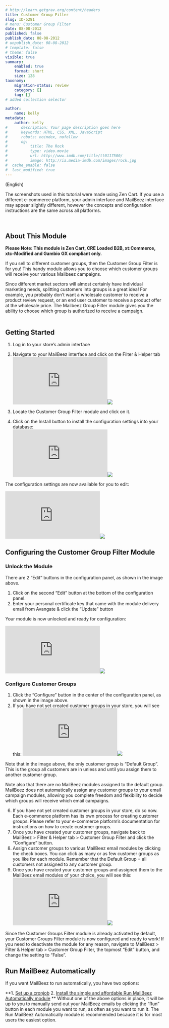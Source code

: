 ```yaml
---
# http://learn.getgrav.org/content/headers
title: Customer Group Filter
slug: ID-5281
# menu: Customer Group Filter
date: 08-08-2012
published: false
publish_date: 08-08-2012
# unpublish_date: 08-08-2012
# template: false
# theme: false
visible: true
summary:
    enabled: true
    format: short
    size: 128
taxonomy:
    migration-status: review
    category: []
    tag: []
# added collection selector

author:
    name: kelly
metadata:
    author: kelly
#      description: Your page description goes here
#      keywords: HTML, CSS, XML, JavaScript
#      robots: noindex, nofollow
#      og:
#          title: The Rock
#          type: video.movie
#          url: http://www.imdb.com/title/tt0117500/
#          image: http://ia.media-imdb.com/images/rock.jpg
#  cache_enable: false
#  last_modified: true
---
```


(English)

The screenshots used in this tutorial were made using Zen Cart. If you use a different e-commerce platform, your admin interface and MailBeez interface may appear slightly different, however the concepts and configuration instructions are the same across all platforms.

 

## About This Module

**Please Note: This module is Zen Cart, CRE Loaded B2B, xt:Commerce, xtc-Modified and Gambio GX compliant only.**

If you sell to different customer groups, then the Customer Group Filter is for you! This handy module allows you to choose which customer groups will receive your various Mailbeez campaigns.

Since different market sectors will almost certainly have individual marketing needs, splitting customers into groups is a great idea! For example, you probably don’t want a wholesale customer to receive a product review request, or an end user customer to receive a product offer at the wholesale price. The Mailbeez Group Filter module gives you the ability to choose which group is authorized to receive a campaign.  
  

## Getting Started

1. Log in to your store’s admin interface
2. Navigate to your MailBeez interface and click on the Filter & Helper tab
[![](http://localhost/wordpress_mailbeez_EOL/wp-content/themes/awake/lib/scripts/timthumb/thumb.php?src=http://www.mailbeez.com/images/doc/common_images/filter_tab.png&w=270&h=85&zc=1&q=100 "Filter & Helper Tab")](http://www.mailbeez.com/images/doc/common_images/filter_tab.png "Filter & Helper Tab")![](http://localhost/wordpress_mailbeez_EOL/wp-content/themes/awake/images/shortcodes/image_shadow.png)

4. Locate the Customer Group Filter module and click on it.
5. Click on the Install button to install the configuration settings into your database:  
[![](http://localhost/wordpress_mailbeez_EOL/wp-content/themes/awake/lib/scripts/timthumb/thumb.php?src=http://www.mailbeez.com/images/doc/filterbeez/filter_check_group/customer_group_filter_config1.png&w=175&h=82&zc=1&q=100 "Install Configuration Settings into your Database")](http://www.mailbeez.com/images/doc/filterbeez/filter_check_group/customer_group_filter_config1.png "Install Configuration Settings into your Database")![](http://localhost/wordpress_mailbeez_EOL/wp-content/themes/awake/images/shortcodes/image_shadow.png)

The configuration settings are now available for you to edit:

[![](http://localhost/wordpress_mailbeez_EOL/wp-content/themes/awake/lib/scripts/timthumb/thumb.php?src=http://www.mailbeez.com/images/doc/filterbeez/filter_check_group/customer_group_filter_config2.png&w=175&h=270&zc=1&q=100 "Customer Group Filter Configuration Settings")](http://www.mailbeez.com/images/doc/filterbeez/filter_check_group/customer_group_filter_config2.png "Customer Group Filter Configuration Settings")![](http://localhost/wordpress_mailbeez_EOL/wp-content/themes/awake/images/shortcodes/image_shadow.png)

## Configuring the Customer Group Filter Module

### Unlock the Module

There are 2 “Edit” buttons in the configuration panel, as shown in the image above.

1. Click on the second “Edit” button at the bottom of the configuration panel.
2. Enter your personal certificate key that came with the module delivery email from Avangate & click the “Update” button

Your module is now unlocked and ready for configuration:

[![](http://localhost/wordpress_mailbeez_EOL/wp-content/themes/awake/lib/scripts/timthumb/thumb.php?src=http://www.mailbeez.com/images/doc/filterbeez/filter_check_group/customer_group_filter_config3.png&w=175&h=266&zc=1&q=100 "Customer Group Filter Configuration Panel")](http://www.mailbeez.com/images/doc/filterbeez/filter_check_group/customer_group_filter_config3.png "Customer Group Filter Configuration Panel")![](http://localhost/wordpress_mailbeez_EOL/wp-content/themes/awake/images/shortcodes/image_shadow.png)

### Configure Customer Groups

1. Click the “Configure” button in the center of the configuration panel, as shown in the image above.
2. If you have not yet created customer groups in your store, you will see this:
[![](http://localhost/wordpress_mailbeez_EOL/wp-content/themes/awake/lib/scripts/timthumb/thumb.php?src=http://www.mailbeez.com/images/doc/filterbeez/filter_check_group/customer_group_filter_config4.png&w=270&h=129&zc=1&q=100 "Unconfigured Customer Groups Panel")](http://www.mailbeez.com/images/doc/filterbeez/filter_check_group/customer_group_filter_config4.png "Unconfigured Customer Groups Panel")![](http://localhost/wordpress_mailbeez_EOL/wp-content/themes/awake/images/shortcodes/image_shadow.png)

Note that in the image above, the only customer group is “Default Group”. This is the group all customers are in unless and until you assign them to another customer group.

Note also that there are no MailBeez modules assigned to the default group. MailBeez does not automatically assign any customer groups to your email campaign modules, allowing you complete freedom and flexibility to decide which groups will receive which email campaigns.

6. If you have not yet created customer groups in your store, do so now. Each e-commerce platform has its own process for creating customer groups. Please refer to your e-commerce platform’s documentation for instructions on how to create customer groups.
7. Once you have created your customer groups, navigate back to MailBeez > Filter & Helper tab > Customer Group Filter and click the “Configure” button.
8. Assign customer groups to various MailBeez email modules by clicking the check boxes. You can click as many or as few customer groups as you like for each module. Remember that the Default Group = all customers not assigned to any customer group.
9. Once you have created your customer groups and assigned them to the MailBeez email modules of your choice, you will see this:
[![](http://localhost/wordpress_mailbeez_EOL/wp-content/themes/awake/lib/scripts/timthumb/thumb.php?src=http://www.mailbeez.com/images/doc/filterbeez/filter_check_group/customer_group_filter_config5.png&w=270&h=129&zc=1&q=100 "Configured Customer Groups Panel")](http://www.mailbeez.com/images/doc/filterbeez/filter_check_group/customer_group_filter_config5.png "Configured Customer Groups Panel")![](http://localhost/wordpress_mailbeez_EOL/wp-content/themes/awake/images/shortcodes/image_shadow.png)


Since the Customer Groups Filter module is already activated by default, your Customer Groups Filter module is now configured and ready to work! If you need to deactivate the module for any reason, navigate to MailBeez > Filter & Helper tab > Customer Group Filter, the topmost “Edit” button, and change the setting to “False”.



## Run MailBeez Automatically

If you want MailBeez to run automatically, you have two options:

**1. [Set up a cronjob](http://www.mailbeez.com/documentation/installation/config/advanced-configuration/)
2. [Install the simple and affordable Run MailBeez Automatically module](http://www.mailbeez.com/documentation/configbeez/config_cron_simple/)
**
Without one of the above options in place, it will be up to you to manually send out your MailBeez emails by clicking the “Run” button in each module you want to run, as often as you want to run it. The Run MailBeez Automatically module is recommended because it is for most users the easiest option.
